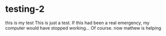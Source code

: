 # testing-2
this is my test
This is just a test.  If this had been a real emergency, my computer would have stopped working... Of course.
now mathew is helping
